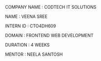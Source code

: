   COMPANY NAME  :  CODTECH IT SOLUTIONS

  NAME          :    VEENA SREE

  INTERN ID     :   CTO4DH609

  DOMAIN        :   FRONTEND WEB DEVELOPMENT

  DURATION      :   4 WEEKS

  MENTOR        :  NEELA SANTOSH

